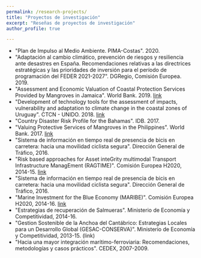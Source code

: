 ```yaml
---
permalink: /research-projects/
title: "Proyectos de investigación"
excerpt: "Reseñas de proyectos de investigación"
author_profile: true

---
```


* "Plan de Impulso al Medio Ambiente. PIMA-Costas". 2020.
* "Adaptación al cambio climático, prevención de riesgos y resiliencia ante desastres en España. Recomendaciones relativas a las directrices estratégicas y las prioridades de inversión para el período de programación del FEDER 2021-2027". DGRegio, Comisión Europea. 2019.
* "Assessment and Economic Valuation of Coastal Protection Services Provided by Mangroves in Jamaica". World Bank. 2019. [link](https://www.worldbank.org/en/region/lac/publication/forces-of-nature-coastal-resilience-benefits-of-mangroves-in-jamaica)
* "Development of technology tools for the assessment of impacts, vulnerability and adaptation to climate change in the coastal zones of Uruguay". CTCN - UNIDO. 2018. [link](https://www.ctc-n.org/technical-assistance/projects/development-technology-tools-assessment-impacts-vulnerability-and)
* "Country Disaster Risk Profile for the Bahamas". IDB. 2017.
* "Valuing Protective Services of Mangroves in the Philippines". World Bank. 2017. [link](https://saul-torres.github.io/publication/2017-07-01-world-mangroves)
* "Sistema de información en tiempo real de presencia de bicis en carretera: hacia una movilidad ciclista segura". Dirección General de Tráfico, 2016.
* "Risk based approaches for Asset inteGrity multimodal Transport Infrastructure ManagEment (RAGTIME)". Comisión Europea H2020, 2014-15. [link](http://ragtime-asset.eu/)
* "Sistema de información en tiempo real de presencia de bicis en carretera: hacia una movilidad ciclista segura". Dirección General de Tráfico, 2016.
* "Marine Investment for the Blue Economy (MARIBE)". Comisión Europea H2020, 2014-16. [link](http://www.maribe.eu/)
* "Estrategias de recuperación de Salmueras". Ministerio de Economía y Competitividad, 2014-16.
* "Gestion Sostenible de la Anchoa del Cantábrico: Estrategias Locales para un Desarrollo Global (GESAC-CONSERVA)". Ministerio de Economía y Competitividad, 2013-15. (link)
* "Hacia una mayor integración marítimo-ferroviaria: Recomendaciones, metodologías y casos prácticos". CEDEX, 2007-2009. 
